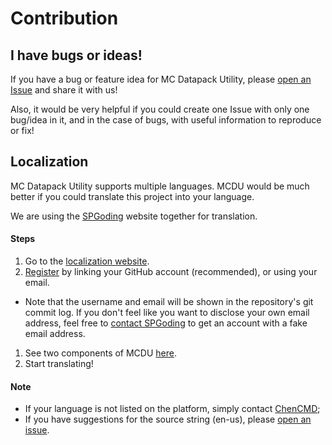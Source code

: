 # Contribution

## I have bugs or ideas!

If you have a bug or feature idea for MC Datapack Utility, please [open an Issue](https://github.com/ChenCMD/MC-Datapack-Utility/issues/new) and share it with us!

Also, it would be very helpful if you could create one Issue with only one bug/idea in it, and in the case of bugs, with useful information to reproduce or fix!

## Localization

MC Datapack Utility supports multiple languages.
MCDU would be much better if you could translate this project into your language.

We are using the [SPGoding](https://github.com/SPGoding) website together for translation.

#### Steps
1. Go to the [localization website](https://l10n.spgoding.com/).
1. [Register](https://l10n.spgoding.com/accounts/register) by linking your GitHub account (recommended), or using your email.
  - Note that the username and email will be shown in the repository's git commit log. If you don't feel like you want to disclose your own email address, feel free to [contact SPGoding](https://github.com/SPGoding/datapack-language-server/wiki/Contact-SPGoding) to get an account with a fake email address.
1. See two components of MCDU [here](https://l10n.spgoding.com/projects/mc-datapack-utility).
1. Start translating!

#### Note
- If your language is not listed on the platform, simply contact [ChenCMD](https://github.com/ChenCMD/MC-Datapack-Utility/wiki/Contact);
- If you have suggestions for the source string (en-us), please [open an issue](https://github.com/ChenCMD/MC-Datapack-Utility/issues/new).

